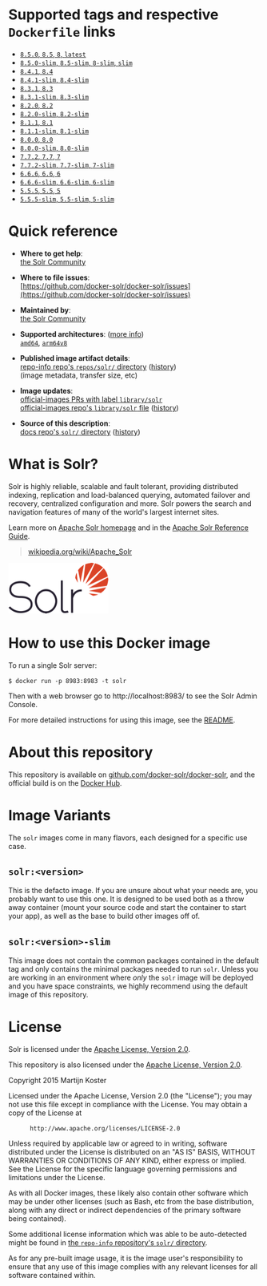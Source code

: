 <!--

********************************************************************************

WARNING:

    DO NOT EDIT "solr/README.md"

    IT IS AUTO-GENERATED

    (from the other files in "solr/" combined with a set of templates)

********************************************************************************

-->

# Supported tags and respective `Dockerfile` links

-	[`8.5.0`, `8.5`, `8`, `latest`](https://github.com/docker-solr/docker-solr/blob/abb53a71bec0c23d4a7d851a79d329f6c2be0aeb/8.5/Dockerfile)
-	[`8.5.0-slim`, `8.5-slim`, `8-slim`, `slim`](https://github.com/docker-solr/docker-solr/blob/1c32fcc7352046c3a67749c32506aa3ad2fa912d/8.5/slim/Dockerfile)
-	[`8.4.1`, `8.4`](https://github.com/docker-solr/docker-solr/blob/abb53a71bec0c23d4a7d851a79d329f6c2be0aeb/8.4/Dockerfile)
-	[`8.4.1-slim`, `8.4-slim`](https://github.com/docker-solr/docker-solr/blob/400e7842eac8346c6a79bc45cf083a296a779976/8.4/slim/Dockerfile)
-	[`8.3.1`, `8.3`](https://github.com/docker-solr/docker-solr/blob/abb53a71bec0c23d4a7d851a79d329f6c2be0aeb/8.3/Dockerfile)
-	[`8.3.1-slim`, `8.3-slim`](https://github.com/docker-solr/docker-solr/blob/400e7842eac8346c6a79bc45cf083a296a779976/8.3/slim/Dockerfile)
-	[`8.2.0`, `8.2`](https://github.com/docker-solr/docker-solr/blob/abb53a71bec0c23d4a7d851a79d329f6c2be0aeb/8.2/Dockerfile)
-	[`8.2.0-slim`, `8.2-slim`](https://github.com/docker-solr/docker-solr/blob/400e7842eac8346c6a79bc45cf083a296a779976/8.2/slim/Dockerfile)
-	[`8.1.1`, `8.1`](https://github.com/docker-solr/docker-solr/blob/abb53a71bec0c23d4a7d851a79d329f6c2be0aeb/8.1/Dockerfile)
-	[`8.1.1-slim`, `8.1-slim`](https://github.com/docker-solr/docker-solr/blob/400e7842eac8346c6a79bc45cf083a296a779976/8.1/slim/Dockerfile)
-	[`8.0.0`, `8.0`](https://github.com/docker-solr/docker-solr/blob/abb53a71bec0c23d4a7d851a79d329f6c2be0aeb/8.0/Dockerfile)
-	[`8.0.0-slim`, `8.0-slim`](https://github.com/docker-solr/docker-solr/blob/400e7842eac8346c6a79bc45cf083a296a779976/8.0/slim/Dockerfile)
-	[`7.7.2`, `7.7`, `7`](https://github.com/docker-solr/docker-solr/blob/abb53a71bec0c23d4a7d851a79d329f6c2be0aeb/7.7/Dockerfile)
-	[`7.7.2-slim`, `7.7-slim`, `7-slim`](https://github.com/docker-solr/docker-solr/blob/400e7842eac8346c6a79bc45cf083a296a779976/7.7/slim/Dockerfile)
-	[`6.6.6`, `6.6`, `6`](https://github.com/docker-solr/docker-solr/blob/abb53a71bec0c23d4a7d851a79d329f6c2be0aeb/6.6/Dockerfile)
-	[`6.6.6-slim`, `6.6-slim`, `6-slim`](https://github.com/docker-solr/docker-solr/blob/0b13c14c7ae9190044b5d14c1268ba7f49a4dc33/6.6/slim/Dockerfile)
-	[`5.5.5`, `5.5`, `5`](https://github.com/docker-solr/docker-solr/blob/abb53a71bec0c23d4a7d851a79d329f6c2be0aeb/5.5/Dockerfile)
-	[`5.5.5-slim`, `5.5-slim`, `5-slim`](https://github.com/docker-solr/docker-solr/blob/0b13c14c7ae9190044b5d14c1268ba7f49a4dc33/5.5/slim/Dockerfile)

# Quick reference

-	**Where to get help**:  
	[the Solr Community](https://lucene.apache.org/solr/community.html)

-	**Where to file issues**:  
	[https://github.com/docker-solr/docker-solr/issues](https://github.com/docker-solr/docker-solr/issues)

-	**Maintained by**:  
	[the Solr Community](https://github.com/docker-solr/docker-solr)

-	**Supported architectures**: ([more info](https://github.com/docker-library/official-images#architectures-other-than-amd64))  
	[`amd64`](https://hub.docker.com/r/amd64/solr/), [`arm64v8`](https://hub.docker.com/r/arm64v8/solr/)

-	**Published image artifact details**:  
	[repo-info repo's `repos/solr/` directory](https://github.com/docker-library/repo-info/blob/master/repos/solr) ([history](https://github.com/docker-library/repo-info/commits/master/repos/solr))  
	(image metadata, transfer size, etc)

-	**Image updates**:  
	[official-images PRs with label `library/solr`](https://github.com/docker-library/official-images/pulls?q=label%3Alibrary%2Fsolr)  
	[official-images repo's `library/solr` file](https://github.com/docker-library/official-images/blob/master/library/solr) ([history](https://github.com/docker-library/official-images/commits/master/library/solr))

-	**Source of this description**:  
	[docs repo's `solr/` directory](https://github.com/docker-library/docs/tree/master/solr) ([history](https://github.com/docker-library/docs/commits/master/solr))

# What is Solr?

Solr is highly reliable, scalable and fault tolerant, providing distributed indexing, replication and load-balanced querying, automated failover and recovery, centralized configuration and more. Solr powers the search and navigation features of many of the world's largest internet sites.

Learn more on [Apache Solr homepage](http://lucene.apache.org/solr/) and in the [Apache Solr Reference Guide](https://www.apache.org/dyn/closer.cgi/lucene/solr/ref-guide/).

> [wikipedia.org/wiki/Apache_Solr](https://en.wikipedia.org/wiki/Apache_Solr)

![logo](https://raw.githubusercontent.com/docker-library/docs/ddc9eb521da7c412b70229f1a600d0c63d55d0f7/solr/logo.png)

# How to use this Docker image

To run a single Solr server:

```console
$ docker run -p 8983:8983 -t solr
```

Then with a web browser go to http://localhost:8983/ to see the Solr Admin Console.

For more detailed instructions for using this image, see the [README](https://github.com/docker-solr/docker-solr/blob/master/README.md).

# About this repository

This repository is available on [github.com/docker-solr/docker-solr](https://github.com/docker-solr/docker-solr), and the official build is on the [Docker Hub](https://hub.docker.com/_/solr/).

# Image Variants

The `solr` images come in many flavors, each designed for a specific use case.

## `solr:<version>`

This is the defacto image. If you are unsure about what your needs are, you probably want to use this one. It is designed to be used both as a throw away container (mount your source code and start the container to start your app), as well as the base to build other images off of.

## `solr:<version>-slim`

This image does not contain the common packages contained in the default tag and only contains the minimal packages needed to run `solr`. Unless you are working in an environment where *only* the `solr` image will be deployed and you have space constraints, we highly recommend using the default image of this repository.

# License

Solr is licensed under the [Apache License, Version 2.0](https://www.apache.org/licenses/LICENSE-2.0).

This repository is also licensed under the [Apache License, Version 2.0](https://www.apache.org/licenses/LICENSE-2.0).

Copyright 2015 Martijn Koster

Licensed under the Apache License, Version 2.0 (the "License"); you may not use this file except in compliance with the License. You may obtain a copy of the License at

	      http://www.apache.org/licenses/LICENSE-2.0

Unless required by applicable law or agreed to in writing, software distributed under the License is distributed on an "AS IS" BASIS, WITHOUT WARRANTIES OR CONDITIONS OF ANY KIND, either express or implied. See the License for the specific language governing permissions and limitations under the License.

As with all Docker images, these likely also contain other software which may be under other licenses (such as Bash, etc from the base distribution, along with any direct or indirect dependencies of the primary software being contained).

Some additional license information which was able to be auto-detected might be found in [the `repo-info` repository's `solr/` directory](https://github.com/docker-library/repo-info/tree/master/repos/solr).

As for any pre-built image usage, it is the image user's responsibility to ensure that any use of this image complies with any relevant licenses for all software contained within.
